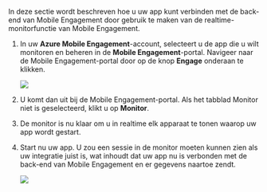 In deze sectie wordt beschreven hoe u uw app kunt verbinden met de back-end van Mobile Engagement door gebruik te maken van de realtime-monitorfunctie van Mobile Engagement. 

1. In uw **Azure Mobile Engagement**-account, selecteert u de app die u wilt monitoren en beheren in de **Mobile Engagement**-portal. Navigeer naar de Mobile Engagement-portal door op de knop **Engage** onderaan te klikken. 
   
     ![](./media/mobile-engagement-connect-app-with-monitor/engage-button.png)
2. U komt dan uit bij de Mobile Engagement-portal. Als het tabblad Monitor niet is geselecteerd, klikt u op **Monitor**.
3. De monitor is nu klaar om u in realtime elk apparaat te tonen waarop uw app wordt gestart.
4. Start nu uw app. U zou een sessie in de monitor moeten kunnen zien als uw integratie juist is, wat inhoudt dat uw app nu is verbonden met de back-end van Mobile Engagement en er gegevens naartoe zendt.  
   
     ![](./media/mobile-engagement-connect-app-with-monitor/monitor.png)



<!--HONumber=Nov16_HO2-->


